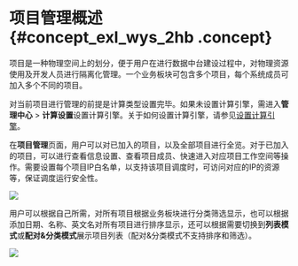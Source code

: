 # 项目管理概述 {#concept_exl_wys_2hb .concept}

项目是一种物理空间上的划分，便于用户在进行数据中台建设过程中，对物理资源使用及开发人员进行隔离化管理。一个业务板块可包含多个项目，每个系统成员可加入多个不同的项目。

对当前项目进行管理的前提是计算类型设置完毕。如果未设置计算引擎，需进入**管理中心** \> **计算设置**设置计算引擎。关于如何设置计算引擎，请参见[设置计算引擎](cn.zh-CN/用户指南/管理中心/设置计算引擎.md#)。

在**项目管理**页面，用户可以对已加入的项目，以及全部项目进行全览。对于已加入的项目，可以进行查看信息设置、查看项目成员、快速进入对应项目工作空间等操作。需要设置每个项目IP白名单，以支持该项目调度时，可访问对应的IP的资源等，保证调度运行安全性。

![](http://static-aliyun-doc.oss-cn-hangzhou.aliyuncs.com/assets/img/149035/155599242541426_zh-CN.png)

用户可以根据自己所需，对所有项目根据业务板块进行分类筛选显示，也可以根据添加日期、名称、英文名对所有项目进行排序显示，还可以根据需要切换到**列表模式**或**配对&分类模式**展示项目列表（配对&分类模式不支持排序和筛选）。

![](http://static-aliyun-doc.oss-cn-hangzhou.aliyuncs.com/assets/img/149035/155599242541427_zh-CN.png)

